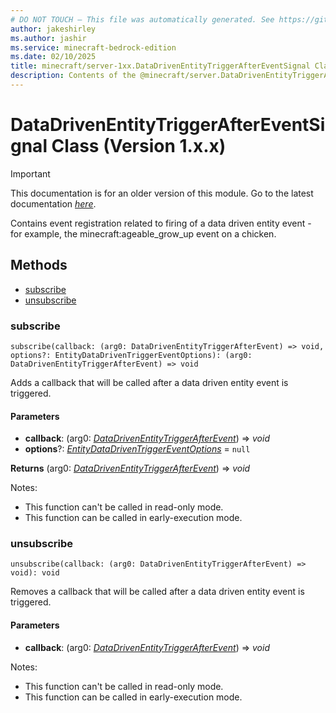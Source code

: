 ```yaml
---
# DO NOT TOUCH — This file was automatically generated. See https://github.com/mojang/minecraftapidocsgenerator to modify descriptions, examples, etc.
author: jakeshirley
ms.author: jashir
ms.service: minecraft-bedrock-edition
ms.date: 02/10/2025
title: minecraft/server-1xx.DataDrivenEntityTriggerAfterEventSignal Class
description: Contents of the @minecraft/server.DataDrivenEntityTriggerAfterEventSignal class (Version 1.x.x).
---
```

# DataDrivenEntityTriggerAfterEventSignal Class (Version 1.x.x)

> [!IMPORTANT]
> This documentation is for an older version of this module. Go to the latest documentation [*here*](../../../scriptapi/minecraft/server/DataDrivenEntityTriggerAfterEventSignal.md).

Contains event registration related to firing of a data driven entity event - for example, the minecraft:ageable_grow_up event on a chicken.

## Methods
- [subscribe](#subscribe)
- [unsubscribe](#unsubscribe)

### **subscribe**
`
subscribe(callback: (arg0: DataDrivenEntityTriggerAfterEvent) => void, options?: EntityDataDrivenTriggerEventOptions): (arg0: DataDrivenEntityTriggerAfterEvent) => void
`

Adds a callback that will be called after a data driven entity event is triggered.

#### **Parameters**
- **callback**: (arg0: [*DataDrivenEntityTriggerAfterEvent*](DataDrivenEntityTriggerAfterEvent.md)) => *void*
- **options**?: [*EntityDataDrivenTriggerEventOptions*](EntityDataDrivenTriggerEventOptions.md) = `null`

**Returns** (arg0: [*DataDrivenEntityTriggerAfterEvent*](DataDrivenEntityTriggerAfterEvent.md)) => *void*
  
Notes:
- This function can't be called in read-only mode.
- This function can be called in early-execution mode.

### **unsubscribe**
`
unsubscribe(callback: (arg0: DataDrivenEntityTriggerAfterEvent) => void): void
`

Removes a callback that will be called after a data driven entity event is triggered.

#### **Parameters**
- **callback**: (arg0: [*DataDrivenEntityTriggerAfterEvent*](DataDrivenEntityTriggerAfterEvent.md)) => *void*
  
Notes:
- This function can't be called in read-only mode.
- This function can be called in early-execution mode.
